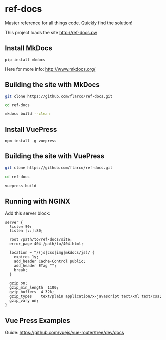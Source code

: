 # ref-docs
Master reference for all things code.
Quickly find the solution!

This project loads the site <http://ref-docs.pw>

## Install MkDocs
```
pip install mkdocs
```
Here for more info: <http://www.mkdocs.org/>

## Building the site with MkDocs

```bash
git clone https://github.com/flarco/ref-docs.git

cd ref-docs

mkdocs build --clean
```

## Install VuePress

```
npm install -g vuepress
```

## Building the site with VuePress

```bash
git clone https://github.com/flarco/ref-docs.git

cd ref-docs

vuepress build
```

## Running with NGINX
Add this server block:
```nginx
server {
  listen 80;
  listen [::]:80;

  root /path/to/ref-docs/site;
  error_page 404 /path/to/404.html;

  location ~ ^/(js|css|img|mkdocs/js)/ {
    expires 1y;
    add_header Cache-Control public;
    add_header ETag "";
    break;
  }

  gzip on;
  gzip_min_length  1100;
  gzip_buffers  4 32k;
  gzip_types    text/plain application/x-javascript text/xml text/css;
  gzip_vary on;
}

```

## Vue Press Examples

Guide: https://github.com/vuejs/vue-router/tree/dev/docs